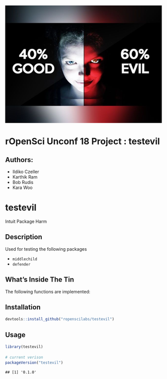 
![](./man/figures/evilbanner.jpg)

# rOpenSci Unconf 18 Project : testevil

## Authors:

  - Ildiko Czeller
  - Karthik Ram
  - Bob Rudis
  - Kara Woo

# testevil

Intuit Package Harm

## Description

Used for testing the following packages

  - `middlechild`
  - `defender`

## What’s Inside The Tin

The following functions are implemented:

## Installation

``` r
devtools::install_github("ropenscilabs/testevil")
```

## Usage

``` r
library(testevil)

# current verison
packageVersion("testevil")
```

    ## [1] '0.1.0'
